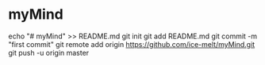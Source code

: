 # myMind

echo "# myMind" >> README.md
git init
git add README.md
git commit -m "first commit"
git remote add origin https://github.com/ice-melt/myMind.git
git push -u origin master
